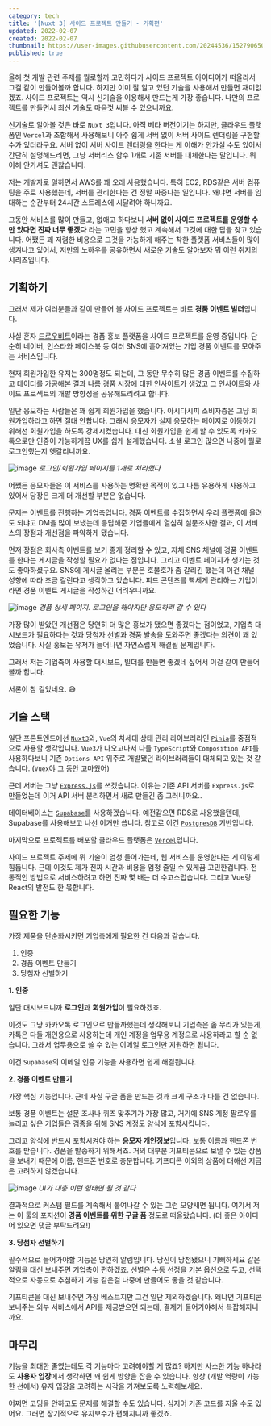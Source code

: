 ```yaml
---
category: tech
title: '[Nuxt 3] 사이드 프로젝트 만들기 - 기획편'
updated: 2022-02-07
created: 2022-02-07
thumbnail: https://user-images.githubusercontent.com/20244536/152790650-a6a1e68b-41a3-47c2-9c5b-6f0f117da468.png
published: true
---
```


올해 첫 개발 관련 주제를 뭘로할까 고민하다가 사이드 프로젝트 아이디어가 떠올라서 그걸 같이 만들어볼까 합니다. 하지만 이미 잘 알고 있던 기술을 사용해서 만들면 재미없겠죠. 사이드 프로젝트는 역시 신기술을 이용해서 만드는게 가장 좋습니다. 나만의 프로젝트를 만들면서 최신 기술도 마음껏 써볼 수 있으니까요.

신기술로 알아볼 것은 바로 `Nuxt 3`입니다. 아직 베타 버전이기는 하지만, 클라우드 플랫폼인 `Vercel`과 조합해서 사용해보니 아주 쉽게 서버 없이 서버 사이드 렌더링을 구현할 수가 있더라구요. 서버 없이 서버 사이드 렌더링을 한다는 게 이해가 안가실 수도 있어서 간단히 설명해드리면, 그냥 서버리스 함수 1개로 기존 서버를 대체한다는 말입니다. 뭐 이해 안가셔도 괜찮습니다.

<!--more-->

저는 개발자로 일하면서 AWS를 꽤 오래 사용했습니다. 특히 EC2, RDS같은 서버 컴퓨팅을 주로 사용했는데, 서버를 관리한다는 건 정말 짜증나는 일입니다. 왜냐면 서버를 임대하는 순간부터 24시간 스트레스에 시달려야 하니까요.

그동안 서비스를 많이 만들고, 없애고 하다보니 **서버 없이 사이드 프로젝트를 운영할 수만 있다면 진짜 너무 좋겠다** 라는 고민을 항상 했고 계속해서 그것에 대한 답을 찾고 있습니다. 어쨌든 꽤 저렴한 비용으로 그것을 가능하게 해주는 착한 플랫폼 서비스들이 많이 생겨나고 있어서, 저만의 노하우를 공유하면서 새로운 기술도 알아보자 뭐 이런 취지의 시리즈입니다.

## 기획하기

그래서 제가 여러분들과 같이 만들어 볼 사이드 프로젝트는 바로 **경품 이벤트 빌더**입니다.

사실 혼자 [드로우비트](https://drawbeat.com)이라는 경품 홍보 플랫폼을 사이드 프로젝트를 운영 중입니다. 단순히 네이버, 인스타와 페이스북 등 여러 SNS에 흩어져있는 기업 경품 이벤트를 모아주는 서비스입니다.

현재 회원가입한 유저는 300명정도 되는데, 그 동안 무수히 많은 경품 이벤트를 수집하고 데이터를 가공해본 결과 나름 경품 시장에 대한 인사이트가 생겼고 그 인사이트와 사이드 프로젝트의 개발 방향성을 공유해드리려고 합니다.

일단 응모하는 사람들은 꽤 쉽게 회원가입을 했습니다. 아시다시피 소비자층은 그냥 회원가입하라고 하면 절대 안합니다. 그래서 응모자가 실제 응모하는 페이지로 이동하기 위해선 회원가입을 하도록 강제시켰습니다. 대신 회원가입을 쉽게 할 수 있도록 카카오톡으로만 인증이 가능하게끔 UX를 쉽게 설계했습니다. 소셜 로그인 많으면 나중에 뭘로 로그인했는지 헷갈리니까요.

![image](https://user-images.githubusercontent.com/20244536/152776980-9b1ac5ab-0ffd-4527-a85e-ebb0dd488d93.png)
_로그인/회원가입 페이지를 1개로 처리했다_

어쨌든 응모자들은 이 서비스를 사용하는 명확한 목적이 있고 나름 유용하게 사용하고 있어서 당장은 크게 더 개선할 부분은 없습니다.

문제는 이벤트를 진행하는 기업측입니다. 경품 이벤트를 수집하면서 우리 플랫폼에 올려도 되냐고 DM을 많이 보냈는데 응답해준 기업들에게 열심히 설문조사한 결과, 이 서비스의 장점과 개선점을 파악하게 됐습니다.

먼저 장점은 회사측 이벤트를 보기 좋게 정리할 수 있고, 자체 SNS 채널에 경품 이벤트를 한다는 게시글을 작성할 필요가 없다는 점입니다. 그리고 이벤트 페이지가 생기는 것도 좋아하셨구요. SNS에 게시글 올리는 부분은 호불호가 좀 갈리긴 했는데 이건 채널 성향에 따라 조금 갈린다고 생각하고 있습니다. 피드 콘텐츠를 빡세게 관리하는 기업이라면 경품 이벤트 게시글을 작성하긴 어려우니까요.

![image](https://user-images.githubusercontent.com/20244536/152777922-8abc8849-d521-4c6c-8131-ecdd0ff7b1d4.png)
_경품 상세 페이지. 로그인을 해야지만 응모하러 갈 수 있다_

가장 많이 받았던 개선점은 당연히 더 많은 홍보가 됐으면 좋겠다는 점이었고, 기업측 대시보드가 필요하다는 것과 당첨자 선별과 경품 발송을 도와주면 좋겠다는 의견이 꽤 있었습니다. 사실 홍보는 유저가 늘어나면 자연스럽게 해결될 문제입니다.

그래서 저는 기업측이 사용할 대시보드, 빌더를 만들면 좋겠네 싶어서 이걸 같이 만들어볼까 합니다.

서론이 참 길었네요. 😅

## 기술 스택

일단 프론트엔드에선 [`Nuxt3`](https://v3.nuxtjs.org/)와, `Vue`의 차세대 상태 관리 라이브러리인 [`Pinia`](https://pinia.vuejs.org/)를 중점적으로 사용할 생각입니다. `Vue3`가 나오고나서 다들 `TypeScript`와 `Composition API`를 사용하다보니 기존 `Options API` 위주로 개발됐던 라이브러리들이 대체되고 있는 것 같습니다. (`Vuex`야 그 동안 고마웠어)

근데 서버는 그냥 [`Express.js`](https://expressjs.com/ko/)를 쓰겠습니다. 이유는 기존 API 서버를 `Express.js`로 만들었는데 이거 API 서버 분리하면서 새로 만들긴 좀 그러니까요..

데이터베이스는 [`Supabase`](https://supabase.com/)를 사용하겠습니다. 예전같으면 RDS로 사용했을텐데, Supabase를 사용해보고 나선 이거만 씁니다. 참고로 이건 [`PostgresDB`](https://www.postgresql.org/) 기반입니다.

마지막으로 프로젝트를 배포할 클라우드 플랫폼은 [`Vercel`](https://vercel.com/)입니다.

사이드 프로젝트 주제에 뭐 기술이 엄청 들어가는데, 웹 서비스를 운영한다는 게 이렇게 힘듭니다. 근데 이것도 제가 진짜 시간과 비용을 엄청 줄일 수 있게끔 고민한겁니다. 전통적인 방법으로 서비스하려고 하면 진짜 몇 배는 더 수고스럽습니다. 그리고 Vue랑 React의 발전도 한 몫합니다.

## 필요한 기능

가장 제품을 단순화시키면 기업측에게 필요한 건 다음과 같습니다.

1. 인증
2. 경품 이벤트 만들기
3. 당첨자 선별하기

**1. 인증**

일단 대시보드니까 **로그인**과 **회원가입**이 필요하겠죠.

이것도 그냥 카카오톡 로그인으로 만들까했는데 생각해보니 기업측은 좀 무리가 있는게, 카톡은 다들 개인용으로 사용하는데 개인 계정을 업무용 계정으로 사용하라고 할 순 없습니다. 그래서 업무용으로 쓸 수 있는 이메일 로그인만 지원하면 됩니다.

이건 `Supabase`의 이메일 인증 기능을 사용하면 쉽게 해결됩니다.

**2. 경품 이벤트 만들기**

가장 핵심 기능입니다. 근데 사실 구글 폼을 만드는 것과 크게 구조가 다를 건 없습니다.

보통 경품 이벤트는 설문 조사나 퀴즈 맞추기가 가장 많고, 거기에 SNS 계정 팔로우를 늘리고 싶은 기업들은 검증을 위해 SNS 계정도 양식에 포함시킵니다.

그리고 양식에 반드시 포함시켜야 하는 **응모자 개인정보**입니다. 보통 이름과 핸드폰 번호를 받습니다. 경품을 발송하기 위해서죠. 거의 대부분 기프티콘으로 보낼 수 있는 상품을 보내기 때문에 이름, 핸드폰 번호로 충분합니다. 기프티콘 이외의 상품에 대해선 지금은 고려하지 않겠습니다.

![image](https://user-images.githubusercontent.com/20244536/152785049-771a2747-9f03-4828-9c5d-6ba1fad49a31.png)
_UI가 대충 이런 형태면 될 것 같다_

결과적으로 커스텀 필드를 계속해서 붙여나갈 수 있는 그런 모양새면 됩니다. 여기서 저는 이 툴의 포지션이 **경품 이벤트를 위한 구글 폼** 정도로 떠올랐습니다. (더 좋은 아이디어 있으면 댓글 부탁드려요!)

**3. 당첨자 선별하기**

필수적으로 들어가야할 기능은 당연히 알림입니다. 당신이 당첨됐으니 기뻐하세요 같은 알림을 대신 보내주면 기업측이 편하겠죠. 선별은 수동 선정을 기본 옵션으로 두고, 선택적으로 자동으로 추첨하기 기능 같은걸 나중에 만들어도 좋을 것 같습니다.

기프티콘을 대신 보내주면 가장 베스트지만 그건 일단 제외하겠습니다. 왜냐면 기프티콘 보내주는 외부 서비스에서 API를 제공받으면 되는데, 결제가 들어가야해서 복잡해지니까요.

## 마무리

기능을 최대한 줄였는데도 각 기능마다 고려해야할 게 많죠? 하지만 사소한 기능 하나라도 **사용자 입장**에서 생각하면 꽤 쉽게 방향을 잡을 수 있습니다. 항상 (개발 역량이 가능한 선에서) 유저 입장을 고려하는 시각을 가져보도록 노력해보세요.

어쩌면 코딩을 안하고도 문제를 해결할 수도 있습니다. 심지어 기존 코드를 지울 수도 있어요. 그러면 장기적으로 유지보수가 편해지니까 좋겠죠.
